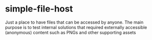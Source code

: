 # simple-file-host

Just a place to have files that can be accessed by anyone. The main purpose is to test  internal solutions that required externally accessible (anonymous) content such as PNGs and other supporting assets

